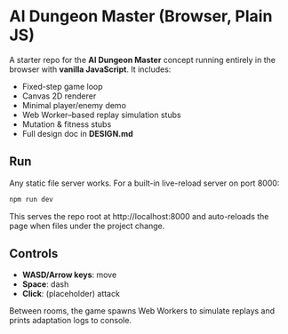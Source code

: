 # AI Dungeon Master (Browser, Plain JS)

A starter repo for the **AI Dungeon Master** concept running entirely in the browser with **vanilla JavaScript**. It includes:
- Fixed-step game loop
- Canvas 2D renderer
- Minimal player/enemy demo
- Web Worker–based replay simulation stubs
- Mutation & fitness stubs
- Full design doc in **DESIGN.md**

## Run
Any static file server works. For a built-in live-reload server on port 8000:

```bash
npm run dev
```

This serves the repo root at http://localhost:8000 and auto-reloads the page when files under the project change.

## Controls
- **WASD/Arrow keys**: move
- **Space**: dash
- **Click**: (placeholder) attack

Between rooms, the game spawns Web Workers to simulate replays and prints adaptation logs to console.
